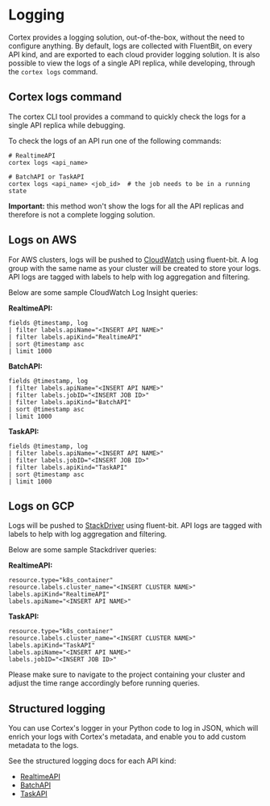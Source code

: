 # Logging

Cortex provides a logging solution, out-of-the-box, without the need to configure anything. By default, logs are
collected with FluentBit, on every API kind, and are exported to each cloud provider logging solution. It is also
possible to view the logs of a single API replica, while developing, through the `cortex logs` command.

## Cortex logs command

The cortex CLI tool provides a command to quickly check the logs for a single API replica while debugging.

To check the logs of an API run one of the following commands:

```shell
# RealtimeAPI
cortex logs <api_name>

# BatchAPI or TaskAPI
cortex logs <api_name> <job_id>  # the job needs to be in a running state
```

**Important:** this method won't show the logs for all the API replicas and therefore is not a complete logging
solution.

## Logs on AWS

For AWS clusters, logs will be pushed to [CloudWatch](https://console.aws.amazon.com/cloudwatch/home) using fluent-bit.
A log group with the same name as your cluster will be created to store your logs. API logs are tagged with labels to
help with log aggregation and filtering.

Below are some sample CloudWatch Log Insight queries:

**RealtimeAPI:**

```text
fields @timestamp, log
| filter labels.apiName="<INSERT API NAME>"
| filter labels.apiKind="RealtimeAPI"
| sort @timestamp asc
| limit 1000
```

**BatchAPI:**

```text
fields @timestamp, log
| filter labels.apiName="<INSERT API NAME>"
| filter labels.jobID="<INSERT JOB ID>"
| filter labels.apiKind="BatchAPI"
| sort @timestamp asc
| limit 1000
```

**TaskAPI:**

```text
fields @timestamp, log
| filter labels.apiName="<INSERT API NAME>"
| filter labels.jobID="<INSERT JOB ID>"
| filter labels.apiKind="TaskAPI"
| sort @timestamp asc
| limit 1000
```

## Logs on GCP

Logs will be pushed to [StackDriver](https://console.cloud.google.com/logs/query) using fluent-bit. API logs are tagged
with labels to help with log aggregation and filtering.

Below are some sample Stackdriver queries:

**RealtimeAPI:**

```text
resource.type="k8s_container"
resource.labels.cluster_name="<INSERT CLUSTER NAME>"
labels.apiKind="RealtimeAPI"
labels.apiName="<INSERT API NAME>"
```

**TaskAPI:**

```text
resource.type="k8s_container"
resource.labels.cluster_name="<INSERT CLUSTER NAME>"
labels.apiKind="TaskAPI"
labels.apiName="<INSERT API NAME>"
labels.jobID="<INSERT JOB ID>"
```

Please make sure to navigate to the project containing your cluster and adjust the time range accordingly before running
queries.

## Structured logging

You can use Cortex's logger in your Python code to log in JSON, which will enrich your logs with Cortex's metadata, and
enable you to add custom metadata to the logs.

See the structured logging docs for each API kind:

- [RealtimeAPI](../../workloads/realtime/predictors.md#structured-logging)
- [BatchAPI](../../workloads/batch/predictors.md#structured-logging)
- [TaskAPI](../../workloads/task/definitions.md#structured-logging)
